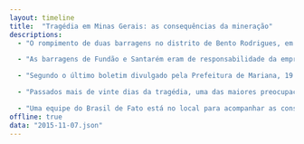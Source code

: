 ```yaml
---
layout: timeline
title:  "Tragédia em Minas Gerais: as consequências da mineração"
descriptions:
  - "O rompimento de duas barragens no distrito de Bento Rodrigues, em Mariana, na Região Central de Minas Gerais, deixou dezenas de pessoas feridas e desabrigadas, na quinta-feira (5)."

  - "As barragens de Fundão e Santarém eram de responsabilidade da empresa Samarco, que tem 50% de suas ações nas mãos da Vale, uma das maiores mineradoras do mundo. A outra metade pertence à australiana BHP Billiton."

  - "Segundo o último boletim divulgado pela Prefeitura de Mariana, 19 pessoas estão desaparecidas e nove mortes foram confirmadas, sendo que três corpos ainda não foram identificados."

  - "Passados mais de vinte dias da tragédia, uma das maiores preocupações é o impacto ao ecossistema causado pela lama de rejeito que, além de Minas Gerais, atingiu os estados do Espírito Santo e Bahia."

  - "Uma equipe do Brasil de Fato está no local para acompanhar as consequências da tragédia. Acompanhe a cobertura."
offline: true
data: "2015-11-07.json"
---
```

